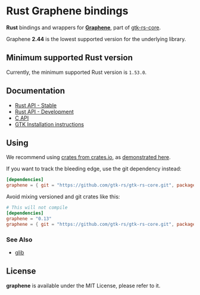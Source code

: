 # Rust Graphene bindings

__Rust__ bindings and wrappers for [__Graphene__](https://github.com/ebassi/graphene), part of [gtk-rs-core](https://github.com/gtk-rs/gtk-rs-core).

Graphene __2.44__ is the lowest supported version for the underlying library.

## Minimum supported Rust version

Currently, the minimum supported Rust version is `1.53.0`.

## Documentation

 * [Rust API - Stable](https://gtk-rs.org/gtk-rs-core/stable/latest/docs/graphene/)
 * [Rust API - Development](https://gtk-rs.org/gtk-rs-core/git/docs/graphene)
 * [C API](https://developer.gnome.org/graphene/stable/)
 * [GTK Installation instructions](https://www.gtk.org/docs/installations/)

## Using

We recommend using [crates from crates.io](https://crates.io/keywords/gtk-rs),
as [demonstrated here](https://gtk-rs.org/#using).

If you want to track the bleeding edge, use the git dependency instead:

```toml
[dependencies]
graphene = { git = "https://github.com/gtk-rs/gtk-rs-core.git", package = "graphene" }
```

Avoid mixing versioned and git crates like this:

```toml
# This will not compile
[dependencies]
graphene = "0.13"
graphene = { git = "https://github.com/gtk-rs/gtk-rs-core.git", package = "graphene" }
```

### See Also

 * [glib](https://crates.io/crates/glib)

## License

__graphene__ is available under the MIT License, please refer to it.
